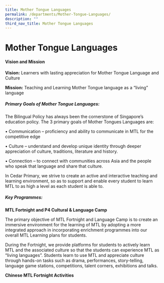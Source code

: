 ```yaml
---
title: Mother Tongue Languages
permalink: /departments/Mother-Tongue-Languages/
description: ""
third_nav_title: Mother Tongue Languages
---
```

# **Mother Tongue Languages**

#### Vision and Mission

**Vision:**
Learners with lasting appreciation for Mother Tongue Language and Culture

**Mission:**
Teaching and Learning Mother Tongue language as a “living” language

##### Primary Goals of Mother Tongue Languages:

The Bilingual Policy has always been the cornerstone of Singapore’s education policy. The 3 primary goals of Mother Tongues Languages are:

•	Communication – proficiency and ability to communicate in MTL for the competitive edge

•	Culture – understand and develop unique identity through deeper appreciation of culture, traditions, literature and history.

•	Connection – to connect with communities across Asia and the people who speak that language and share that culture.

In Cedar Primary, we strive to create an active and interactive teaching and learning environment, so as to support and enable every student to learn MTL to as high a level as each student is able to.

##### Key Programmes:

**MTL Fortnight and P4 Cultural & Language Camp**

The primary objective of MTL Fortnight and Language Camp is to create an immersive environment for the learning of MTL by adopting a more integrated approach in incorporating enrichment programmes into our overall MTL Learning plans for students.

During the Fortnight, we provide platforms for students to actively learn MTL and the associated culture so that the students can experience MTL as “living languages”. Students learn to use MTL and appreciate culture through hands-on tasks such as drama, performances, story-telling, language game stations, competitions, talent corners, exhibitions and talks.

**Chinese MTL Fortnight Activities**





